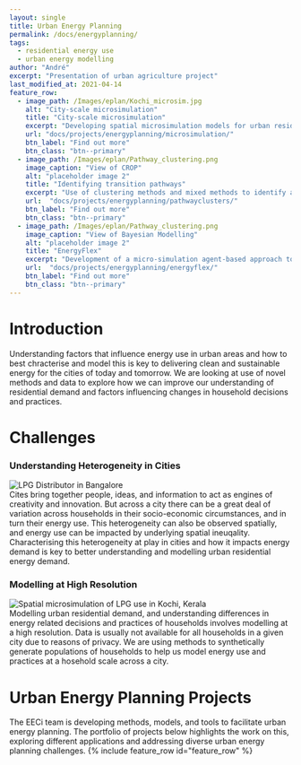 ```yaml
---
layout: single
title: Urban Energy Planning
permalink: /docs/energyplanning/
tags:
  - residential energy use
  - urban energy modelling
author: "André"
excerpt: "Presentation of urban agriculture project"
last_modified_at: 2021-04-14
feature_row:
  - image_path: /Images/eplan/Kochi_microsim.jpg
    alt: "City-scale microsimulation"
    title: "City-scale microsimulation"
    excerpt: "Developing spatial microsimulation models for urban residential energy use"
    url: "docs/projects/energyplanning/microsimulation/"
    btn_label: "Find out more"
    btn_class: "btn--primary"
  - image_path: /Images/eplan/Pathway_clustering.png
    image_caption: "View of CROP"
    alt: "placeholder image 2"
    title: "Identifying transition pathways"
    excerpt: "Use of clustering methods and mixed methods to identify and characterise energy transition pathways"
    url:  "docs/projects/energyplanning/pathwayclusters/"
    btn_label: "Find out more"
    btn_class: "btn--primary"
  - image_path: /Images/eplan/Pathway_clustering.png
    image_caption: "View of Bayesian Modelling"
    alt: "placeholder image 2"
    title: "EnergyFlex"
    excerpt: "Development of a micro-simulation agent-based approach to identifying opportunities for energy efficiency"
    url:  "docs/projects/energyplanning/energyflex/"
    btn_label: "Find out more"
    btn_class: "btn--primary"
---
```


# Introduction

Understanding factors that influence energy use in urban areas and how to best chracterise and model this is key to delivering clean and sustainable energy for the cities of today and tomorrow. We are looking at use of novel methods and data to explore how we can improve our understanding of residential demand and factors influencing changes in household decisions and practices.

<div id="stickyarticle">
<h1 class="category">Challenges</h1>
<h3 class="title">Understanding Heterogeneity in Cities</h3>
<div id="wrapper">
  <div id="sticky">
    <img id="sticky"
         src="/home/Images/eplan/LPG_Distributor.jpg"
         alt="LPG Distributor in Bangalore"
         caption="Photo credit: A Neto-Bradley">
  </div>
  <body>Cites bring together people, ideas, and information to act as engines of creativity and innovation. But across a city there can be a great deal of variation across households in their socio-economic circumstances, and in turn their energy use. This heterogeneity can also be observed spatially, and energy use can be impacted by underlying spatial ineuqality. Characterising this heterogeneity at play in cities and how it impacts energy demand is key to better understanding and modelling urban residential energy demand. </body>
</div>
</div>
<div id="stickyarticle">
<h3 class="title">Modelling at High Resolution</h3>
<div id="wrapper">
  <div id="sticky">
    <img id="sticky"
         src="/home/Images/eplan/Kochi_microsim.jpg"
         alt="Spatial microsimulation of LPG use in Kochi, Kerala"
         caption="Figure credit: A Neto-Bradley">
  </div>
  <body>Modelling urban residential demand, and understanding differences in energy related decisions and practices of households involves modelling at a high resolution. Data is usually not available for all households in a given city due to reasons of privacy. We are using methods to synthetically generate populations of households to help us model energy use and practices at a hosehold scale across a city.</body>
</div>
</div>



<h1 class="title">Urban Energy Planning Projects</h1>
  <body> The EECi team is developing methods, models, and tools to facilitate urban energy planning. The portfolio of projects below highlights the work on this, exploring different applications and addressing diverse urban energy planning challenges.</body>
  {% include feature_row id="feature_row" %}






